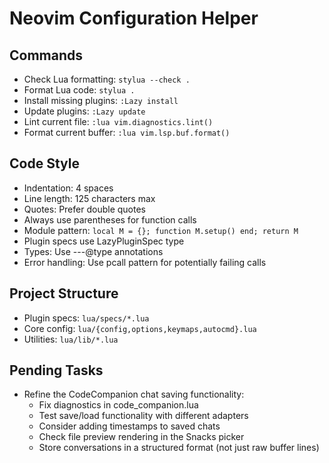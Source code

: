# Neovim Configuration Helper

## Commands

- Check Lua formatting: `stylua --check .`
- Format Lua code: `stylua .`
- Install missing plugins: `:Lazy install`
- Update plugins: `:Lazy update`
- Lint current file: `:lua vim.diagnostics.lint()`
- Format current buffer: `:lua vim.lsp.buf.format()`

## Code Style

- Indentation: 4 spaces
- Line length: 125 characters max
- Quotes: Prefer double quotes
- Always use parentheses for function calls
- Module pattern: `local M = {}; function M.setup() end; return M`
- Plugin specs use LazyPluginSpec type
- Types: Use ---@type annotations
- Error handling: Use pcall pattern for potentially failing calls

## Project Structure

- Plugin specs: `lua/specs/*.lua`
- Core config: `lua/{config,options,keymaps,autocmd}.lua`
- Utilities: `lua/lib/*.lua`

## Pending Tasks

- Refine the CodeCompanion chat saving functionality:
  - Fix diagnostics in code_companion.lua
  - Test save/load functionality with different adapters
  - Consider adding timestamps to saved chats
  - Check file preview rendering in the Snacks picker
  - Store conversations in a structured format (not just raw buffer lines)
